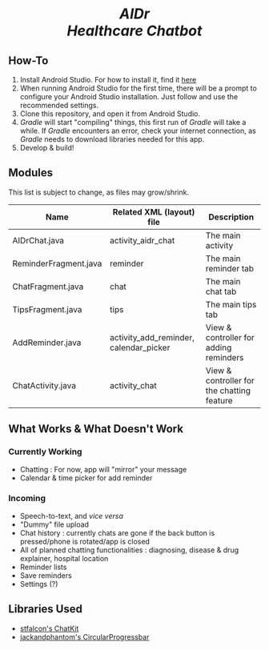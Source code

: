 <h1 align="center"><i>AIDr</i><br><i>Healthcare Chatbot</i></h1>

## How-To
1. Install Android Studio. For how to install it, find it [here](https://developer.android.com/studio/)
2. When running Android Studio for the first time, there will be a prompt to configure your Android Studio installation. Just follow and use the recommended settings.
3. Clone this repository, and open it from Android Studio.
4. *Gradle* will start "compiling" things, this first run of *Gradle* will take a while.
If *Gradle* encounters an error, check your internet connection, as *Gradle* needs to download libraries needed for this app.
5. Develop & build!

## Modules

This list is subject to change, as files may grow/shrink.

|Name                 |Related XML (layout) file|Description           |
|---------------------|-------------------------|----------------------|
|AIDrChat.java        |activity_aidr_chat       |The main activity     |
|ReminderFragment.java|reminder                 |The main reminder tab |
|ChatFragment.java    |chat                     |The main chat tab     |
|TipsFragment.java    |tips                     |The main tips tab     |
|AddReminder.java     |activity_add_reminder, calendar_picker    |View & controller for adding reminders|
|ChatActivity.java    |activity_chat            |View & controller for the chatting feature| 

## What Works & What Doesn't Work

### Currently Working
- Chatting : For now, app will "mirror" your message
- Calendar & time picker for add reminder

### Incoming
- Speech-to-text, and *vice versa*
- "Dummy" file upload
- Chat history : currently chats are gone if the back button is pressed/phone is rotated/app is closed
- All of planned chatting functionalities : diagnosing, disease & drug explainer, hospital location
- Reminder lists
- Save reminders
- Settings (?)

## Libraries Used
- [stfalcon's ChatKit](https://github.com/stfalcon-studio/ChatKit)
- [jackandphantom's CircularProgressbar](https://github.com/sparrow007/CircularProgressbar/blob/master/README.md)